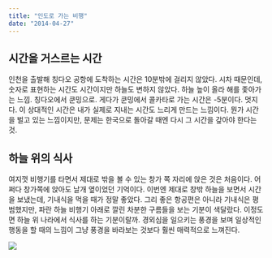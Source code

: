 ```yaml
---
title: "인도로 가는 비행"
date: "2014-04-27"
---
```


## 시간을 거스르는 시간

인천을 출발해 칭다오 공항에 도착하는 시간은 10분밖에 걸리지 않았다. 시차 때문인데, 숫자로 표현하는 시간도 시간이지만 하늘도 변하지 않았다. 하늘 높이 올라 해를 좇아가는 느낌. 칭다오에서 쿤밍으로. 게다가 쿤밍에서 콜카타로 가는 시간은 -5분이다. 멋지다. 이 상대적인 시간은 내가 실제로 지내는 시간도 느리게 만드는 느낌이다. 뭔가 시간을 벌고 있는 느낌이지만, 문제는 한국으로 돌아갈 때엔 다시 그 시간을 갚아야 한다는 것.

## 하늘 위의 식사

여지껏 비행기를 타면서 제대로 밖을 볼 수 있는 창가 쪽 자리에 앉은 것은 처음이다. 어쩌다 창가쪽에 앉아도 날개 옆이었던 기억이다. 이번엔 제대로 창밖 하늘을 보면서 시간을 보냈는데, 기내식을 먹을 때가 정말 좋았다. 그리 좋은 항공편은 아니라 기내식은 평범했지만, 파란 하늘 비행기 아래로 깔린 차분한 구름들을 보는 기분이 색달랐다. 이정도면 하늘 위 나라에서 식사를 하는 기분이랄까. 경외심을 일으키는 풍경을 보며 일상적인 행동을 할 때의 느낌이 그냥 풍경을 바라보는 것보다 훨씬 매력적으로 느껴진다.

![](../photo/2014-04-27-인도로_가는_비행.jpg)